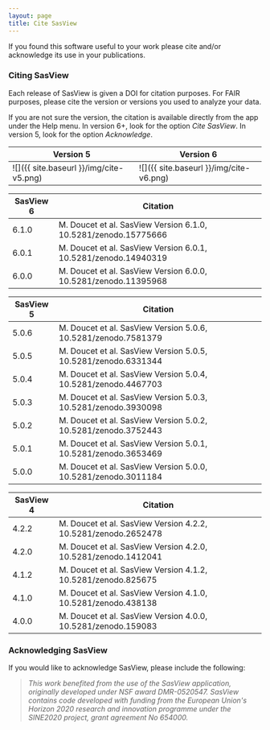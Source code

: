 ```yaml
---
layout: page
title: Cite SasView
---
```


If you found this software useful to your work please cite and/or acknowledge its use in your publications.

### Citing SasView

Each release of SasView is given a DOI for citation purposes. For FAIR purposes, please cite the version or versions you used to analyze your data.

If you are not sure the version, the citation is available directly from the app under the Help menu.
In version 6+, look for the option _Cite SasView_. In version 5, look for the option _Acknowledge_.

| Version 5                               | Version 6                               |
|-----------------------------------------|-----------------------------------------|
| ![]({{ site.baseurl }}/img/cite-v5.png) | ![]({{ site.baseurl }}/img/cite-v6.png) |

| SasView 6 | Citation                                                        |
|-----------|-----------------------------------------------------------------|
| 6.1.0     | M. Doucet et al. SasView Version 6.1.0, 10.5281/zenodo.15775666 |
| 6.0.1     | M. Doucet et al. SasView Version 6.0.1, 10.5281/zenodo.14940319 |
| 6.0.0     | M. Doucet et al. SasView Version 6.0.0, 10.5281/zenodo.11395968 |

| SasView 5 | Citation                                                       |
|-----------|----------------------------------------------------------------|
| 5.0.6     | M. Doucet et al. SasView Version 5.0.6, 10.5281/zenodo.7581379 |
| 5.0.5     | M. Doucet et al. SasView Version 5.0.5, 10.5281/zenodo.6331344 |
| 5.0.4     | M. Doucet et al. SasView Version 5.0.4, 10.5281/zenodo.4467703 |
| 5.0.3     | M. Doucet et al. SasView Version 5.0.3, 10.5281/zenodo.3930098 |
| 5.0.2     | M. Doucet et al. SasView Version 5.0.2, 10.5281/zenodo.3752443 |
| 5.0.1     | M. Doucet et al. SasView Version 5.0.1, 10.5281/zenodo.3653469 |
| 5.0.0     | M. Doucet et al. SasView Version 5.0.0, 10.5281/zenodo.3011184 |

| SasView 4 | Citation                                                       |
|-----------|----------------------------------------------------------------|
| 4.2.2     | M. Doucet et al. SasView Version 4.2.2, 10.5281/zenodo.2652478 |
| 4.2.0     | M. Doucet et al. SasView Version 4.2.0, 10.5281/zenodo.1412041 |
| 4.1.2     | M. Doucet et al. SasView Version 4.1.2, 10.5281/zenodo.825675  |
| 4.1.0     | M. Doucet et al. SasView Version 4.1.0, 10.5281/zenodo.438138  |
| 4.0.0     | M. Doucet et al. SasView Version 4.0.0, 10.5281/zenodo.159083  |

### Acknowledging SasView

If you would like to acknowledge SasView, please include the following:

> _This work benefited from the use of the SasView application, originally developed under NSF award DMR-0520547. SasView contains code developed with funding from the European Union's Horizon 2020 research and innovation programme under the SINE2020 project, grant agreement No 654000._
